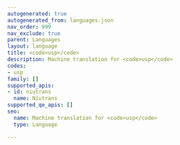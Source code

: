 ```yaml
---
autogenerated: true
autogenerated_from: languages.json
nav_order: 999
nav_exclude: true
parent: Languages
layout: language
title: <code>usp</code>
description: Machine translation for <code>usp</code>
codes:
- usp
family: []
supported_apis:
- id: niutrans
  name: Niutrans
supported_qe_apis: []
seo:
  name: Machine translation for <code>usp</code>
  type: Language

---
```


